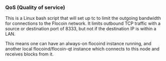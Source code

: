 ### QoS (Quality of service) ###

This is a Linux bash script that will set up tc to limit the outgoing bandwidth for connections to the Flocoin network. It limits outbound TCP traffic with a source or destination port of 8333, but not if the destination IP is within a LAN.

This means one can have an always-on flocoind instance running, and another local flocoind/flocoin-qt instance which connects to this node and receives blocks from it.
